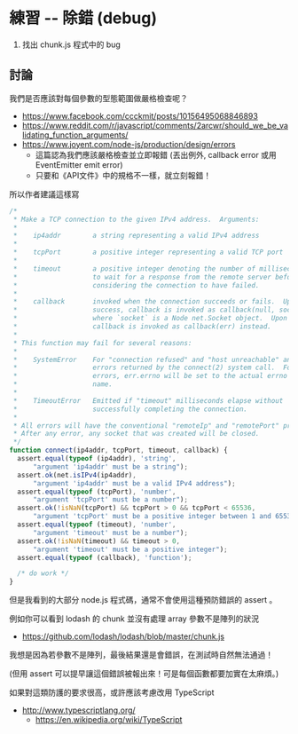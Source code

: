 # 練習 -- 除錯 (debug)

1. 找出 chunk.js 程式中的 bug


## 討論

我們是否應該對每個參數的型態範圍做嚴格檢查呢？ 

* https://www.facebook.com/ccckmit/posts/10156495068846893
* https://www.reddit.com/r/javascript/comments/2arcwr/should_we_be_validating_function_arguments/
* https://www.joyent.com/node-js/production/design/errors
    * 這篇認為我們應該嚴格檢查並立即報錯 (丟出例外, callback error 或用 EventEmitter emit error)
    * 只要和《API文件》中的規格不一樣，就立刻報錯！

所以作者建議這樣寫

```js
/*
 * Make a TCP connection to the given IPv4 address.  Arguments:
 *
 *    ip4addr        a string representing a valid IPv4 address
 *
 *    tcpPort        a positive integer representing a valid TCP port
 *
 *    timeout        a positive integer denoting the number of milliseconds
 *                   to wait for a response from the remote server before
 *                   considering the connection to have failed.
 *
 *    callback       invoked when the connection succeeds or fails.  Upon
 *                   success, callback is invoked as callback(null, socket),
 *                   where `socket` is a Node net.Socket object.  Upon failure,
 *                   callback is invoked as callback(err) instead.
 *
 * This function may fail for several reasons:
 *
 *    SystemError    For "connection refused" and "host unreachable" and other
 *                   errors returned by the connect(2) system call.  For these
 *                   errors, err.errno will be set to the actual errno symbolic
 *                   name.
 *
 *    TimeoutError   Emitted if "timeout" milliseconds elapse without
 *                   successfully completing the connection.
 *
 * All errors will have the conventional "remoteIp" and "remotePort" properties.
 * After any error, any socket that was created will be closed.
 */
function connect(ip4addr, tcpPort, timeout, callback) {
  assert.equal(typeof (ip4addr), 'string',
      "argument 'ip4addr' must be a string");
  assert.ok(net.isIPv4(ip4addr),
      "argument 'ip4addr' must be a valid IPv4 address");
  assert.equal(typeof (tcpPort), 'number',
      "argument 'tcpPort' must be a number");
  assert.ok(!isNaN(tcpPort) && tcpPort > 0 && tcpPort < 65536,
      "argument 'tcpPort' must be a positive integer between 1 and 65535");
  assert.equal(typeof (timeout), 'number',
      "argument 'timeout' must be a number");
  assert.ok(!isNaN(timeout) && timeout > 0,
      "argument 'timeout' must be a positive integer");
  assert.equal(typeof (callback), 'function');

  /* do work */
}
```

但是我看到的大部分 node.js 程式碼，通常不會使用這種預防錯誤的 assert 。

例如你可以看到 lodash 的 chunk 並沒有處理 array 參數不是陣列的狀況

* https://github.com/lodash/lodash/blob/master/chunk.js

我想是因為若參數不是陣列，最後結果還是會錯誤，在測試時自然無法通過！

(但用 assert 可以提早讓這個錯誤被報出來！可是每個函數都要加實在太麻煩。)

如果對這類防護的要求很高，或許應該考慮改用 TypeScript

* http://www.typescriptlang.org/
    * https://en.wikipedia.org/wiki/TypeScript


